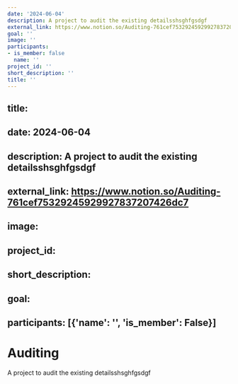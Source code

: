 ```yaml
---
date: '2024-06-04'
description: A project to audit the existing detailsshsghfgsdgf
external_link: https://www.notion.so/Auditing-761cef75329245929927837207426dc7
goal: ''
image: ''
participants:
- is_member: false
  name: ''
project_id: ''
short_description: ''
title: ''
---
```


title: 
 --- 
date: 2024-06-04
 --- 
description: A project to audit the existing detailsshsghfgsdgf
 --- 
external_link: https://www.notion.so/Auditing-761cef75329245929927837207426dc7
 --- 
image: 
 --- 
project_id: 
 --- 
short_description: 
 --- 
goal: 
 --- 
participants: [{'name': '', 'is_member': False}]
 --- 
# Auditing

A project to audit the existing detailsshsghfgsdgf

